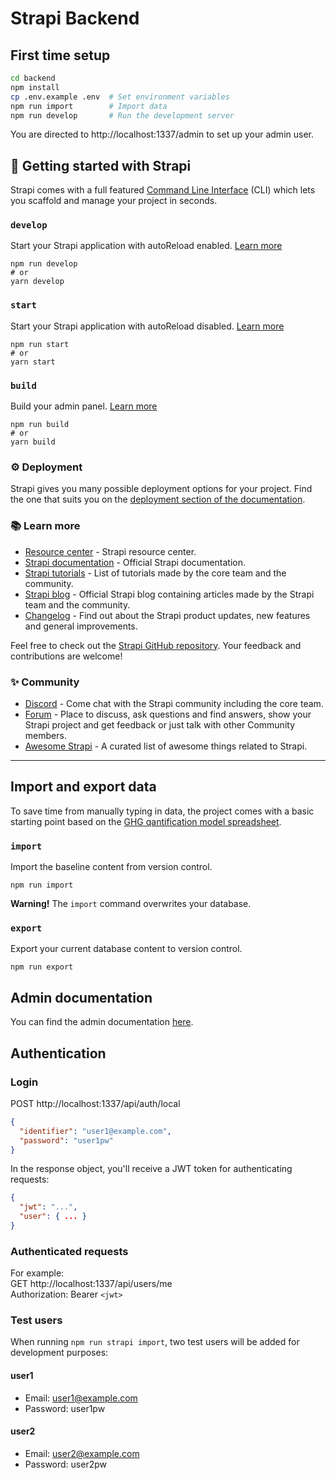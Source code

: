 # Strapi Backend

## First time setup

```bash
cd backend
npm install
cp .env.example .env  # Set environment variables
npm run import        # Import data
npm run develop       # Run the development server
```

You are directed to http://localhost:1337/admin to set up your admin user.

## 🚀 Getting started with Strapi

Strapi comes with a full featured [Command Line Interface](https://docs.strapi.io/developer-docs/latest/developer-resources/cli/CLI.html) (CLI) which lets you scaffold and manage your project in seconds.

### `develop`

Start your Strapi application with autoReload enabled. [Learn more](https://docs.strapi.io/developer-docs/latest/developer-resources/cli/CLI.html#strapi-develop)

```
npm run develop
# or
yarn develop
```

### `start`

Start your Strapi application with autoReload disabled. [Learn more](https://docs.strapi.io/developer-docs/latest/developer-resources/cli/CLI.html#strapi-start)

```
npm run start
# or
yarn start
```

### `build`

Build your admin panel. [Learn more](https://docs.strapi.io/developer-docs/latest/developer-resources/cli/CLI.html#strapi-build)

```
npm run build
# or
yarn build
```

### ⚙️ Deployment

Strapi gives you many possible deployment options for your project. Find the one that suits you on the [deployment section of the documentation](https://docs.strapi.io/developer-docs/latest/setup-deployment-guides/deployment.html).

### 📚 Learn more

- [Resource center](https://strapi.io/resource-center) - Strapi resource center.
- [Strapi documentation](https://docs.strapi.io) - Official Strapi documentation.
- [Strapi tutorials](https://strapi.io/tutorials) - List of tutorials made by the core team and the community.
- [Strapi blog](https://docs.strapi.io) - Official Strapi blog containing articles made by the Strapi team and the community.
- [Changelog](https://strapi.io/changelog) - Find out about the Strapi product updates, new features and general improvements.

Feel free to check out the [Strapi GitHub repository](https://github.com/strapi/strapi). Your feedback and contributions are welcome!

### ✨ Community

- [Discord](https://discord.strapi.io) - Come chat with the Strapi community including the core team.
- [Forum](https://forum.strapi.io/) - Place to discuss, ask questions and find answers, show your Strapi project and get feedback or just talk with other Community members.
- [Awesome Strapi](https://github.com/strapi/awesome-strapi) - A curated list of awesome things related to Strapi.

---

## Import and export data

To save time from manually typing in data, the project comes with a basic starting point based on the [GHG qantification model spreadsheet](https://docs.google.com/spreadsheets/d/1uVMZRZjQ2LFPcwRgRoiAyaYsQhJnL8Ey/edit).

### `import`

Import the baseline content from version control.

```
npm run import
```

**Warning!** The `import` command overwrites your database.

### `export`

Export your current database content to version control.

```
npm run export
```

## Admin documentation

You can find the admin documentation [here](https://docs.google.com/document/d/1-E18h0reI6fIBbrsh9C1KQadoSTGeZJT11NWxKx5iEc/edit#heading=h.fumehj96yk45).

## Authentication

### Login

POST http://localhost:1337/api/auth/local

```json
{
  "identifier": "user1@example.com",
  "password": "user1pw"
}
```

In the response object, you'll receive a JWT token for authenticating requests:

```json
{
  "jwt": "...",
  "user": { ... }
}
```

### Authenticated requests

For example:<br>
GET http://localhost:1337/api/users/me<br>
Authorization: Bearer `<jwt>`

### Test users

When running `npm run strapi import`, two test users will be added for development purposes:

#### user1
- Email: user1@example.com
- Password: user1pw

#### user2
- Email: user2@example.com
- Password: user2pw
